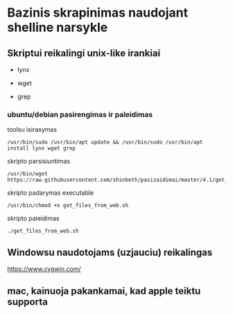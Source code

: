 # Bazinis skrapinimas naudojant shelline narsykle





## Skriptui reikalingi unix-like irankiai
- lynx

- wget

- grep

### ubuntu/debian pasirengimas ir paleidimas


toolsu isirasymas

    /usr/bin/sudo /usr/bin/apt update && /usr/bin/sudo /usr/bin/apt install lynx wget grep

skripto parsisiuntimas

    /usr/bin/wget https://raw.githubusercontent.com/shinbeth/pasizaidimai/master/4.1/get_files_from_web.sh

skripto padarymas executable
    
    /usr/bin/chmod +x get_files_from_web.sh

skripto paleidimas    
    
    ./get_files_from_web.sh



## Windowsu naudotojams (uzjauciu) reikalingas
https://www.cygwin.com/

## mac, kainuoja pakankamai, kad apple teiktu supporta
